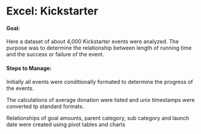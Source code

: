 # Excel: Kickstarter

#### Goal:

Here a dataset of about 4,000 Kickstarter events were analyzed.  The purpose was to determine the relationship between length of running time and the success or failure of the event.  


#### Steps to Manage:

Initially all events were conditionally formated to determine the progress of the events. 

The calculations of average donation were listed and unix timestamps were converted tp standard formats.

Relationships of goal amounts, parent category, sub category and launch date were created using pivot tables and charts

